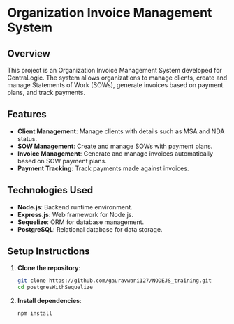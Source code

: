 # Organization Invoice Management System

## Overview
This project is an Organization Invoice Management System developed for CentraLogic. The system allows organizations to manage clients, create and manage Statements of Work (SOWs), generate invoices based on payment plans, and track payments.

## Features
- **Client Management**: Manage clients with details such as MSA and NDA status.
- **SOW Management**: Create and manage SOWs with payment plans.
- **Invoice Management**: Generate and manage invoices automatically based on SOW payment plans.
- **Payment Tracking**: Track payments made against invoices.

## Technologies Used
- **Node.js**: Backend runtime environment.
- **Express.js**: Web framework for Node.js.
- **Sequelize**: ORM for database management.
- **PostgreSQL**: Relational database for data storage.

## Setup Instructions
1. **Clone the repository**:
   ```bash
   git clone https://github.com/gauravwani127/NODEJS_training.git
   cd postgresWithSequelize
2. **Install dependencies**:
   ```bash
   npm install
